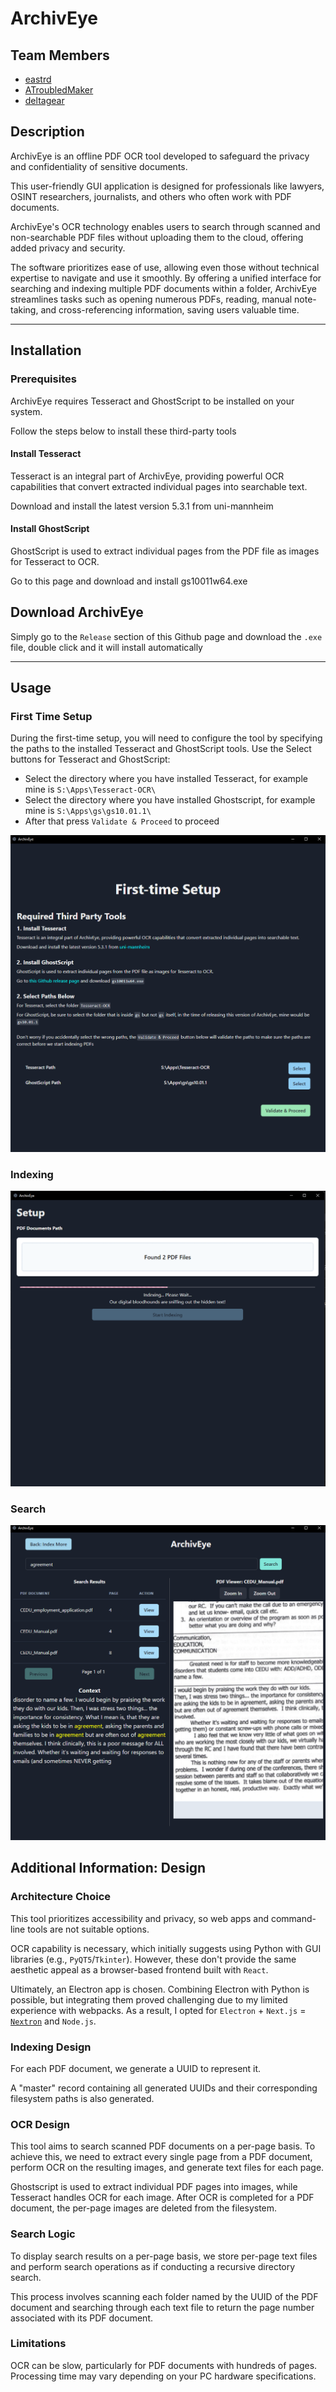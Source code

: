 
# ArchivEye

## Team Members

- [eastrd](https://github.com/eastrd/)
- [ATroubledMaker](https://ipyt.info/)
- [deltagear](https://github.com/michaelgailling/) 

## Description

ArchivEye is an offline PDF OCR tool developed to safeguard the privacy and confidentiality of sensitive documents.

This user-friendly GUI application is designed for professionals like lawyers, OSINT researchers, journalists, and others who often work with PDF documents.

ArchivEye's OCR technology enables users to search through scanned and non-searchable PDF files without uploading them to the cloud, offering added privacy and security.

The software prioritizes ease of use, allowing even those without technical expertise to navigate and use it smoothly. By offering a unified interface for searching and indexing multiple PDF documents within a folder, ArchivEye streamlines tasks such as opening numerous PDFs, reading, manual note-taking, and cross-referencing information, saving users valuable time.

---

## Installation

### Prerequisites

ArchivEye requires Tesseract and GhostScript to be installed on your system. 

Follow the steps below to install these third-party tools

#### Install Tesseract

Tesseract is an integral part of ArchivEye, providing powerful OCR capabilities that convert extracted individual pages into searchable text.

Download and install the latest version 5.3.1 from uni-mannheim

#### Install GhostScript

GhostScript is used to extract individual pages from the PDF file as images for Tesseract to OCR.

Go to this page and download and install gs10011w64.exe

## Download ArchivEye

Simply go to the `Release` section of this Github page and download the `.exe` file, double click and it will install automatically

---

## Usage

### First Time Setup

During the first-time setup, you will need to configure the tool by specifying the paths to the installed Tesseract and GhostScript tools. Use the Select buttons for Tesseract and GhostScript:

- Select the directory where you have installed Tesseract, for example mine is `S:\Apps\Tesseract-OCR\`
- Select the directory where you have installed Ghostscript, for example mine is `S:\Apps\gs\gs10.01.1\`
- After that press `Validate & Proceed` to proceed

![First Time Setup Screenshot](/screenshots/precheck.png)


### Indexing

![Indexing Screenshot](/screenshots/index.png)


### Search

![Search Screenshot](/screenshots/search.png)


## Additional Information: Design

### Architecture Choice

This tool prioritizes accessibility and privacy, so web apps and command-line tools are not suitable options.

OCR capability is necessary, which initially suggests using Python with GUI libraries (e.g., `PyQT5`/`Tkinter`). However, these don't provide the same aesthetic appeal as a browser-based frontend built with `React`.

Ultimately, an Electron app is chosen. Combining Electron with Python is possible, but integrating them proved challenging due to my limited experience with webpacks. As a result, I opted for `Electron` + `Next.js` = [`Nextron`](https://github.com/saltyshiomix/nextron) and `Node.js`.

### Indexing Design

For each PDF document, we generate a UUID to represent it. 

A "master" record containing all generated UUIDs and their corresponding filesystem paths is also generated.

### OCR Design

This tool aims to search scanned PDF documents on a per-page basis. To achieve this, we need to extract every single page from a PDF document, perform OCR on the resulting images, and generate text files for each page.

Ghostscript is used to extract individual PDF pages into images, while Tesseract handles OCR for each image. After OCR is completed for a PDF document, the per-page images are deleted from the filesystem.

### Search Logic

To display search results on a per-page basis, we store per-page text files and perform search operations as if conducting a recursive directory search.

This process involves scanning each folder named by the UUID of the PDF document and searching through each text file to return the page number associated with its PDF document.

### Limitations

OCR can be slow, particularly for PDF documents with hundreds of pages. Processing time may vary depending on your PC hardware specifications.